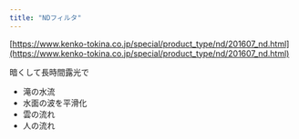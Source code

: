 ```yaml
---
title: "NDフィルタ"
---
```


[https://www.kenko-tokina.co.jp/special/product_type/nd/201607_nd.html](https://www.kenko-tokina.co.jp/special/product_type/nd/201607_nd.html)

暗くして長時間露光で
- 滝の水流
- 水面の波を平滑化
- 雲の流れ
- 人の流れ

